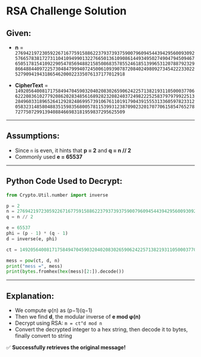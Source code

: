
# RSA Challenge Solution

## Given:
- **n** =  
`276942197230592267167759158862237937393759007960945443942956009309257665783817273110410949901322766501361090861449349502749047945094676505178154109229054785694882158508683578552461851399653120788792329866488440972257304847999407245006109390787208402498092734542223302252790941943186546200022335076137177012918`

- **CipherText** =  
`149205640081717584947045903204020830265906242257138219311050003770662220836102779208620283485616892823208240372498222525837979799225132849603318965264129282486995739106761101917904391555313360597823312058323148580488351598356800578115399312387090232017077061585476527872775072991394088466983181959837295625509`

---

## Assumptions:
- Since `n` is even, it hints that **p = 2** and **q = n // 2**
- Commonly used **e = 65537**

---

## Python Code Used to Decrypt:

```python
from Crypto.Util.number import inverse

p = 2
n = 276942197230592267167759158862237937393759007960945443942956009309257665783817273110410949901322766501361090861449349502749047945094676505178154109229054785694882158508683578552461851399653120788792329866488440972257304847999407245006109390787208402498092734542223302252790941943186546200022335076137177012918
q = n // 2

e = 65537
phi = (p - 1) * (q - 1)
d = inverse(e, phi)

ct = 149205640081717584947045903204020830265906242257138219311050003770662220836102779208620283485616892823208240372498222525837979799225132849603318965264129282486995739106761101917904391555313360597823312058323148580488351598356800578115399312387090232017077061585476527872775072991394088466983181959837295625509

mess = pow(ct, d, n)
print("mess =", mess)
print(bytes.fromhex(hex(mess)[2:]).decode())
```

---

## Explanation:
- We compute φ(n) as (p−1)(q−1)
- Then we find **d**, the modular inverse of **e mod φ(n)**
- Decrypt using RSA: `m = ct^d mod n`
- Convert the decrypted integer to a hex string, then decode it to bytes, finally convert to string

✅ **Successfully retrieves the original message!**
